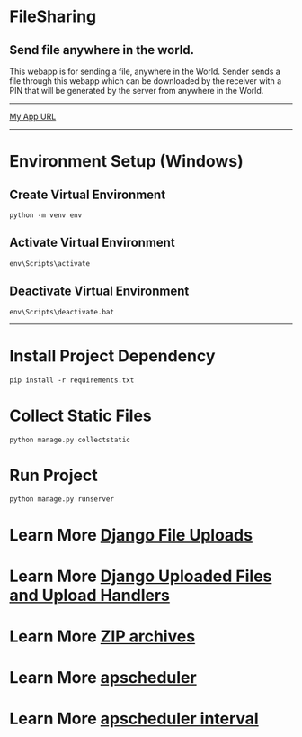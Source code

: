 # FileSharing
## Send file anywhere in the world.

<p>
This webapp is for sending a file, anywhere in the World. Sender sends a file through this webapp which can be downloaded by the receiver with a PIN that will be generated by the server from anywhere in the World.</p>

---

[My App URL](https://filesharingbd.pythonanywhere.com/)


---

# Environment Setup (Windows)
## Create Virtual Environment
    python -m venv env

## Activate Virtual Environment
    env\Scripts\activate

## Deactivate Virtual Environment
    env\Scripts\deactivate.bat

---
# Install Project Dependency

    pip install -r requirements.txt

# Collect Static Files
    python manage.py collectstatic

# Run Project
    python manage.py runserver

# Learn More [Django File Uploads](https://docs.djangoproject.com/en/4.2/topics/http/file-uploads/)
# Learn More [Django Uploaded Files and Upload Handlers](https://docs.djangoproject.com/en/4.2/ref/files/uploads/#django.core.files.uploadedfile.UploadedFile)
# Learn More [ZIP archives](https://docs.python.org/3/library/zipfile.html)
# Learn More [apscheduler](https://apscheduler.readthedocs.io/en/3.x/index.html)
# Learn More [apscheduler interval](https://apscheduler.readthedocs.io/en/3.x/modules/triggers/interval.html)

